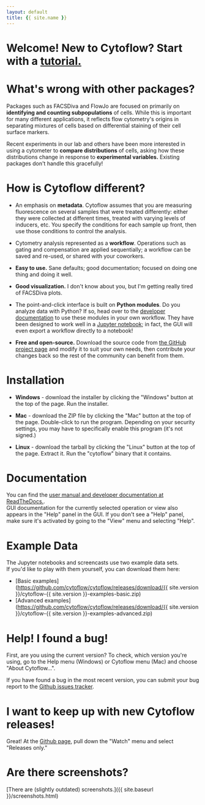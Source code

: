 ```yaml
---
layout: default
title: {{ site.name }}
---
```

# Welcome!  New to Cytoflow?  Start with a [tutorial.](https://cytoflow.readthedocs.io/en/stable/user_manual/tutorials/quickstart.html)

# What's wrong with other packages?  

Packages such as FACSDiva and FlowJo are focused on primarily on **identifying
and counting subpopulations** of cells.  While this is important for many
different applications, it reflects flow cytometry's origins in separating
mixtures of cells based on differential staining of their cell surface markers.

Recent experiments in our lab and others have been more interested in
using a cytometer to **compare distributions** of cells, asking how these
distributions change in response to **experimental variables.** Existing
packages don't handle this gracefully!

# How is Cytoflow different?

* An emphasis on **metadata**.  Cytoflow assumes that you are measuring
  fluorescence on several samples that were treated differently: either
  they were collected at different times, treated with varying levels
  of inducers, etc.  You specify the conditions for each sample up front,
  then use those conditions to control the analysis.

* Cytometry analysis represented as a **workflow**. Operations such as
  gating and compensation are applied sequentially; a workflow can be 
  saved and re-used, or shared with your coworkers.

* **Easy to use.**  Sane defaults; good documentation; focused on doing one
  thing and doing it well.

* **Good visualization.**  I don't know about you, but I'm getting really
  tired of FACSDiva plots.

* The point-and-click interface is built on **Python modules**.  Do you 
  analyze data with Python?  If so, head over to the 
  [developer documentation](https://cytoflow.readthedocs.io/) to use these 
  modules in your own workflow.  They have been designed to work well in a 
  [Jupyter notebook](http://jupyter.org/); in fact, the GUI will even export 
  a workflow directly to a notebook!

* **Free and open-source.**  Download the source code from 
  [the GitHub project page](https://github.com/cytoflow/cytoflow) and modify it 
  to suit your own needs, then contribute your changes back so the rest of 
  the community can benefit from them.
  
# Installation

* **Windows** - download the installer by clicking the "Windows" button at the top of the page.  Run the installer.

* **Mac** - download the ZIP file by clicking the "Mac" button at the top of the page.  Double-click
  to run the program.  Depending on your security settings, you may have to specifically enable this program
  (it's not signed.)
  
* **Linux** - download the tarball by clicking the "Linux" button at the top of the page.  Extract it.  Run the "cytoflow" 
  binary that it contains.

# Documentation

You can find the [user manual and developer documentation at ReadTheDocs.](https://cytoflow.readthedocs.io/).  
GUI documentation for the currently selected operation or
view also appears in the "Help" panel in the GUI.  If you don't see a "Help" 
panel, make sure it's activated by going to the "View" menu and selecting
"Help".

# Example Data

The Jupyter notebooks and screencasts use two example data sets.  
If you'd like to play with them yourself, you can download them here:

* [Basic examples](https://github.com/cytoflow/cytoflow/releases/download/{{ site.version }}/cytoflow-{{ site.version }}-examples-basic.zip)
* [Advanced examples](https://github.com/cytoflow/cytoflow/releases/download/{{ site.version }}/cytoflow-{{ site.version }}-examples-advanced.zip)

# Help!  I found a bug!

First, are you using the current version?  To check, which version 
you're using, go to the Help menu (Windows) or Cytoflow menu (Mac)
and choose "About Cytoflow...".

If you have found a bug in the most recent version, you can submit your bug report to the 
[Github issues tracker](https://github.com/cytoflow/cytoflow/issues).

# I want to keep up with new Cytoflow releases!

Great! At the [Github page](https://github.com/cytoflow/cytoflow/), pull down the "Watch" 
menu and select "Releases only."


# Are there screenshots?

[There are (slightly outdated) screenshots.]({{ site.baseurl }}/screenshots.html)

